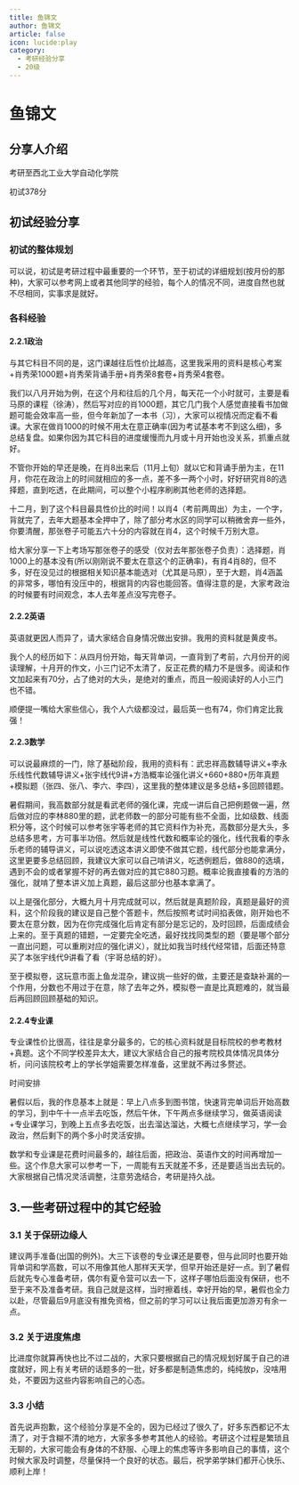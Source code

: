 ```yaml
---
title: 鱼锦文
author: 鱼锦文
article: false
icon: lucide:play
category:
  - 考研经验分享
  - 20级
---
```


# 鱼锦文

## 分享人介绍

考研至西北工业大学自动化学院

初试378分

## 初试经验分享

### 初试的整体规划

可以说，初试是考研过程中最重要的一个环节，至于初试的详细规划(按月份的那种)，大家可以参考网上或者其他同学的经验，每个人的情况不同，进度自然也就不尽相同，实事求是就好。 

### 各科经验

#### 2.2.1政治

与其它科目不同的是，这门课越往后性价比越高，这里我采用的资料是核心考案+肖秀荣1000题+肖秀荣背诵手册+肖秀荣8套卷+肖秀荣4套卷。

我们以八月开始为例，在这个月和往后的几个月，每天花一个小时就可，主要是看马原的课程（徐涛），然后写对应的肖1000题，其它几门我个人感觉直接看书加做题可能会效率高一些，但今年新加了一本书（习），大家可以视情况而定看不看课。大家在做肖1000的时候不用太在意正确率(因为考试基本考不到这么细)，多总结复盘。如果你因为其它科目的进度缓慢而九月或十月开始也没关系，抓重点就好。

不管你开始的早还是晚，在肖8出来后（11月上旬）就以它和背诵手册为主，在11月，你花在政治上的时间就相应的多一点，差不多一两个小时，好好研究肖8的选择题，直到吃透，在此期间，可以整个小程序刷刷其他老师的选择题。

十二月，到了这个科目最具性价比的时间！以肖4（考前两周出）为主，一个字，背就完了，去年大题基本全押中了，除了部分考水区的同学可以稍微舍弃一些外，你要清醒，那张卷子可能五六十分的内容就在肖4，这个时候千万别大意。

给大家分享一下上考场写那张卷子的感受（仅对去年那张卷子负责）：选择题，肖1000上的基本没有(所以刚刚说不要太在意这个的正确率)，有肖4肖8的，但不多，好在没见过的根据相关知识基本能选对（尤其是马原），至于大题，肖4涵盖的非常多，哪怕有没压中的，根据背的内容也能回答。值得注意的是，大家考政治的时候要有时间观念，本人去年差点没写完卷子。

#### 2.2.2英语

英语就更因人而异了，请大家结合自身情况做出安排。我用的资料就是黄皮书。

我个人的经历如下：从四月份开始，每天背单词，一直背到了考前，六月份开的阅读理解，十月开的作文，小三门记不太清了，反正花费的精力不是很多。阅读和作文加起来有70分，占了绝对的大头，是绝对的重点，而且一般阅读好的人小三门也不错。

顺便提一嘴给大家些信心，我个人六级都没过，最后英一也有74，你们肯定比我强！

#### 2.2.3数学

可以说最麻烦的一门，除了基础阶段，我用的资料有：武忠祥高数辅导讲义+李永乐线性代数辅导讲义+张宇线代9讲+方浩概率论强化讲义+660+880+历年真题+模拟题（张四、张八、李六、李四），这里我的整体建议是多总结+多回顾错题。

暑假期间，我高数部分就是看武老师的强化课，完成一讲后自己把例题做一遍，然后做对应的李林880里的题，武老师数一的部分可能有些不全面，比如级数、线面积分等，这个时候可以参考张宇等老师的其它资料作为补充，高数部分是大头，多总结多思考，方可事半功倍。然后就是线性代数和概率论的强化，线代我看的李永乐老师的辅导讲义，可以说吃透这本讲义即使不做其它题，线代部分也能拿满分，这里更要多总结回顾，我建议大家可以自己啃讲义，吃透例题后，做880的选填，遇到不会的或者掌握不好的再去做对应的其它880习题。概率论我直接看的方浩的强化，就啃了整本讲义加上真题，最后这部分也基本拿满了。

以上是强化部分，大概九月十月完成就可以，然后就是真题阶段，真题是最好的资料，这个阶段我的建议是自己整个答题卡，然后按照考试时间掐表做，刚开始也不要太在意分数，因为在你完成强化后肯定有部分是忘记的，及时回顾，后面成绩会上来的。至于真题的错题，一定要完全吃透，最好找找同类型的题（要是哪个部分一直出问题，可以重刷对应的强化讲义），就比如我当时线代经常错，后面还特意买了本张宇线代9讲看了看（宇哥总结的好）。

至于模拟卷，这玩意市面上鱼龙混杂，建议挑一些好的做，主要还是查缺补漏的一个作用，分数也不用过于在意，除了去年之外，模拟卷一直是比真题难的，就当最后再回顾回顾基础的知识。

#### 2.2.4专业课

专业课性价比很高，往往是拿分最多的，它的核心资料就是目标院校的参考教材+真题。这个不同学校差异太大，建议大家结合自己的报考院校具体情况具体分析，问问该院校考上的学长学姐需要怎样准备，这里就不再过多赘述。

时间安排

暑假以后，我的作息基本上就是：早上八点多到图书馆，快速背完单词后开始高数的学习，到中午十一点半去吃饭，然后午休，下午两点多继续学习，做英语阅读+专业课学习，到晚上五点多去吃饭，出去溜达溜达，大概七点继续学习，学一会政治，然后剩下的两个多小时灵活安排。

数学和专业课是花费时间最多的，越往后面，把政治、英语作文的时间再增加一些。这个作息大家可以参考一下，一周能有五天就差不多，还是要适当出去玩的。大家根据自己情况灵活调整，注意劳逸结合，考研是持久战。

## 3.一些考研过程中的其它经验

### 3.1 关于保研边缘人

建议两手准备(出国的例外)。大三下该卷的专业课还是要卷，但与此同时也要开始背单词和学高数，可以不用像其他人那样天天学，但早开始还是好一点。到了暑假后就先专心准备考研，偶尔有夏令营可以去一下，这样子哪怕后面没有保研，也不至于来不及准备考研。我自己就是这样，当时擦着线，幸好开始的早，暑假也全力以赴，尽管最后9月底没有推免资格，但之前的学习可以让我后面更加游刃有余一点。

### 3.2 关于进度焦虑

比进度你就算再快也比不过二战的，大家只要根据自己的情况规划好属于自己的进度就好，网上有关考研的话题多的一批，好多都是制造焦虑的，纯纯放p，没啥用处，不要因为这些内容影响自己的心态。

### 3.3 小结

首先说声抱歉，这个经验分享是不全的，因为已经过了很久了，好多东西都记不太清了，对于含糊不清的地方，大家多多参考其他人的经验。考研这个过程是繁琐且无聊的，大家可能会有身体的不舒服、心理上的焦虑等许多影响自己的事情，这个时候大家及时调整，尽量保持一个良好的状态。最后，祝学弟学妹们都开心快乐、顺利上岸！

 

 
